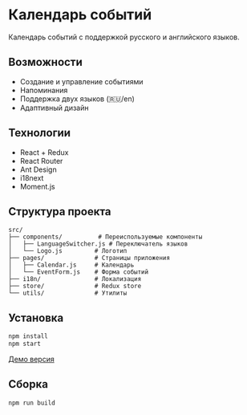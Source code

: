 # Календарь событий

Календарь событий с поддержкой русского и английского языков.

## Возможности

- Создание и управление событиями
- Напоминания
- Поддержка двух языков (🇷🇺/en)
- Адаптивный дизайн

## Технологии

- React + Redux
- React Router
- Ant Design
- i18next
- Moment.js

## Структура проекта

```
src/
├── components/          # Переиспользуемые компоненты
│   ├── LanguageSwitcher.js # Переключатель языков
│   └── Logo.js         # Логотип
├── pages/              # Страницы приложения
│   ├── Calendar.js     # Календарь
│   └── EventForm.js    # Форма событий
├── i18n/               # Локализация
├── store/              # Redux store
└── utils/              # Утилиты
```

## Установка

```bash
npm install
npm start
```

[Демо версия](https://vladimirsolovyov.github.io/calendar-app)

## Сборка

```bash
npm run build
```
